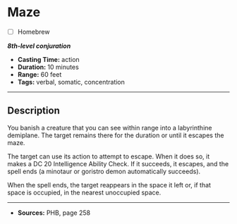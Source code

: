 # Maze
- [ ] Homebrew

***8th-level conjuration***
- **Casting Time:** action
- **Duration:** 10 minutes
- **Range:** 60 feet
- **Tags:** verbal, somatic, concentration

---

## Description
You banish a creature that you can see within range into a labyrinthine demiplane.
The target remains there for the duration or until it escapes the maze.

The target can use its action to attempt to escape.
When it does so, it makes a DC 20 Intelligence Ability Check.
If it succeeds, it escapes, and the spell ends (a minotaur or goristro demon automatically succeeds).

When the spell ends, the target reappears in the space it left or, if that space is occupied, in the nearest unoccupied space.

---

- **Sources:** PHB, page 258
